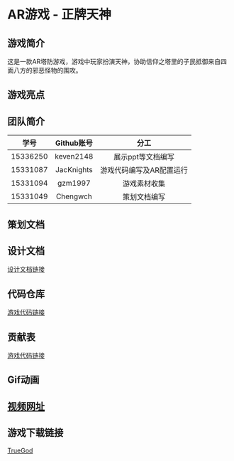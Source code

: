 # AR游戏 - 正牌天神

## 游戏简介

这是一款AR塔防游戏，游戏中玩家扮演天神，协助信仰之塔里的子民抵御来自四面八方的邪恶怪物的围攻。

## 游戏亮点


## 团队简介

| 学号 | Github账号 | 分工 |
|:-:|:-:|:-:|
| 15336250 | keven2148 | 展示ppt等文档编写 |
| 15331087 | JacKnights | 游戏代码编写及AR配置运行 |
| 15331094 | gzm1997 | 游戏素材收集 |
| 15331049 | Chengwch | 策划文档编写 |


## 策划文档

## 设计文档
 [设计文档链接](TrueGodGame/概念文档v1.0.docx)

## 代码仓库

[游戏代码链接](./TrueGod/Assets/Scripts)

## 贡献表

[游戏代码链接](TrueGodGame/贡献表.xls)

## Gif动画


## [视频网址]()

## 游戏下载链接

[TrueGod](。/TrueGod.apk)
